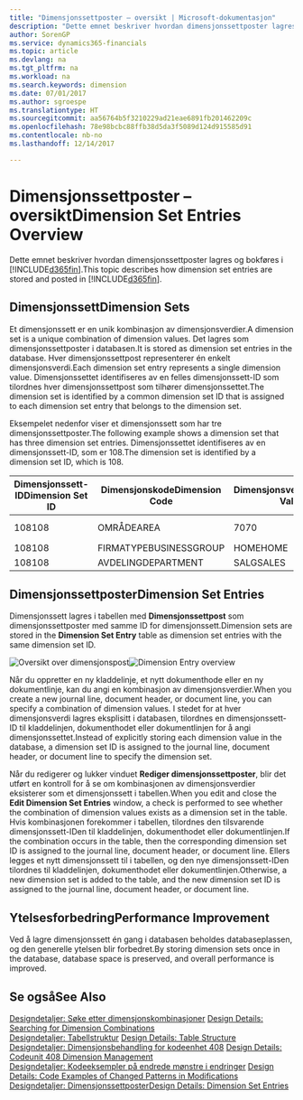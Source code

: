 ```yaml
---
title: "Dimensjonssettposter – oversikt | Microsoft-dokumentasjon"
description: "Dette emnet beskriver hvordan dimensjonssettposter lagres og bokføres i Dynamics 365."
author: SorenGP
ms.service: dynamics365-financials
ms.topic: article
ms.devlang: na
ms.tgt_pltfrm: na
ms.workload: na
ms.search.keywords: dimension
ms.date: 07/01/2017
ms.author: sgroespe
ms.translationtype: HT
ms.sourcegitcommit: aa56764b5f3210229ad21eae6891fb201462209c
ms.openlocfilehash: 78e98bcbc88ffb38d5da3f5089d124d915585d91
ms.contentlocale: nb-no
ms.lasthandoff: 12/14/2017

---
```

# <a name="dimension-set-entries-overview"></a><span data-ttu-id="2af16-103">Dimensjonssettposter – oversikt</span><span class="sxs-lookup"><span data-stu-id="2af16-103">Dimension Set Entries Overview</span></span>
<span data-ttu-id="2af16-104">Dette emnet beskriver hvordan dimensjonssettposter lagres og bokføres i [!INCLUDE[d365fin](includes/d365fin_md.md)].</span><span class="sxs-lookup"><span data-stu-id="2af16-104">This topic describes how dimension set entries are stored and posted in [!INCLUDE[d365fin](includes/d365fin_md.md)].</span></span>  
  
## <a name="dimension-sets"></a><span data-ttu-id="2af16-105">Dimensjonssett</span><span class="sxs-lookup"><span data-stu-id="2af16-105">Dimension Sets</span></span>  
<span data-ttu-id="2af16-106">Et dimensjonssett er en unik kombinasjon av dimensjonsverdier.</span><span class="sxs-lookup"><span data-stu-id="2af16-106">A dimension set is a unique combination of dimension values.</span></span> <span data-ttu-id="2af16-107">Det lagres som dimensjonssettposter i databasen.</span><span class="sxs-lookup"><span data-stu-id="2af16-107">It is stored as dimension set entries in the database.</span></span> <span data-ttu-id="2af16-108">Hver dimensjonssettpost representerer én enkelt dimensjonsverdi.</span><span class="sxs-lookup"><span data-stu-id="2af16-108">Each dimension set entry represents a single dimension value.</span></span> <span data-ttu-id="2af16-109">Dimensjonssettet identifiseres av en felles dimensjonssett-ID som tilordnes hver dimensjonssettpost som tilhører dimensjonssettet.</span><span class="sxs-lookup"><span data-stu-id="2af16-109">The dimension set is identified by a common dimension set ID that is assigned to each dimension set entry that belongs to the dimension set.</span></span>  
  
<span data-ttu-id="2af16-110">Eksempelet nedenfor viser et dimensjonssett som har tre dimensjonssettposter.</span><span class="sxs-lookup"><span data-stu-id="2af16-110">The following example shows a dimension set that has three dimension set entries.</span></span> <span data-ttu-id="2af16-111">Dimensjonssettet identifiseres av en dimensjonssett-ID, som er 108.</span><span class="sxs-lookup"><span data-stu-id="2af16-111">The dimension set is identified by a dimension set ID, which is 108.</span></span>  
  
|<span data-ttu-id="2af16-112">Dimensjonssett-ID</span><span class="sxs-lookup"><span data-stu-id="2af16-112">Dimension Set ID</span></span>|<span data-ttu-id="2af16-113">Dimensjonskode</span><span class="sxs-lookup"><span data-stu-id="2af16-113">Dimension Code</span></span>|<span data-ttu-id="2af16-114">Dimensjonsverdikode</span><span class="sxs-lookup"><span data-stu-id="2af16-114">Dimension Value Code</span></span>|<span data-ttu-id="2af16-115">Navn på dimensjonsverdi</span><span class="sxs-lookup"><span data-stu-id="2af16-115">Dimension Value Name</span></span>|  
|----------------------|--------------------|--------------------------|--------------------------|  
|<span data-ttu-id="2af16-116">108</span><span class="sxs-lookup"><span data-stu-id="2af16-116">108</span></span>|<span data-ttu-id="2af16-117">OMRÅDE</span><span class="sxs-lookup"><span data-stu-id="2af16-117">AREA</span></span>|<span data-ttu-id="2af16-118">70</span><span class="sxs-lookup"><span data-stu-id="2af16-118">70</span></span>|<span data-ttu-id="2af16-119">Amerika – nord</span><span class="sxs-lookup"><span data-stu-id="2af16-119">America North</span></span>|  
|<span data-ttu-id="2af16-120">108</span><span class="sxs-lookup"><span data-stu-id="2af16-120">108</span></span>|<span data-ttu-id="2af16-121">FIRMATYPE</span><span class="sxs-lookup"><span data-stu-id="2af16-121">BUSINESSGROUP</span></span>|<span data-ttu-id="2af16-122">HOME</span><span class="sxs-lookup"><span data-stu-id="2af16-122">HOME</span></span>|<span data-ttu-id="2af16-123">Hjem</span><span class="sxs-lookup"><span data-stu-id="2af16-123">Home</span></span>|  
|<span data-ttu-id="2af16-124">108</span><span class="sxs-lookup"><span data-stu-id="2af16-124">108</span></span>|<span data-ttu-id="2af16-125">AVDELING</span><span class="sxs-lookup"><span data-stu-id="2af16-125">DEPARTMENT</span></span>|<span data-ttu-id="2af16-126">SALG</span><span class="sxs-lookup"><span data-stu-id="2af16-126">SALES</span></span>|<span data-ttu-id="2af16-127">Salg</span><span class="sxs-lookup"><span data-stu-id="2af16-127">Sales</span></span>|  
  
## <a name="dimension-set-entries"></a><span data-ttu-id="2af16-128">Dimensjonssettposter</span><span class="sxs-lookup"><span data-stu-id="2af16-128">Dimension Set Entries</span></span>  
<span data-ttu-id="2af16-129">Dimensjonssett lagres i tabellen med **Dimensjonssettpost** som dimensjonssettposter med samme ID for dimensjonssett.</span><span class="sxs-lookup"><span data-stu-id="2af16-129">Dimension sets are stored in the **Dimension Set Entry** table as dimension set entries with the same dimension set ID.</span></span>  
  
<span data-ttu-id="2af16-130">![Oversikt over dimensjonspost](media/dimensionentrynav7.png "DimensionEntryNAV7")</span><span class="sxs-lookup"><span data-stu-id="2af16-130">![Dimension Entry overview](media/dimensionentrynav7.png "DimensionEntryNAV7")</span></span>  
  
<span data-ttu-id="2af16-131">Når du oppretter en ny kladdelinje, et nytt dokumenthode eller en ny dokumentlinje, kan du angi en kombinasjon av dimensjonsverdier.</span><span class="sxs-lookup"><span data-stu-id="2af16-131">When you create a new journal line, document header, or document line, you can specify a combination of dimension values.</span></span> <span data-ttu-id="2af16-132">I stedet for at hver dimensjonsverdi lagres eksplisitt i databasen, tilordnes en dimensjonssett-ID til kladdelinjen, dokumenthodet eller dokumentlinjen for å angi dimensjonssettet.</span><span class="sxs-lookup"><span data-stu-id="2af16-132">Instead of explicitly storing each dimension value in the database, a dimension set ID is assigned to the journal line, document header, or document line to specify the dimension set.</span></span>  
  
<span data-ttu-id="2af16-133">Når du redigerer og lukker vinduet **Rediger dimensjonssettposter**, blir det utført en kontroll for å se om kombinasjonen av dimensjonsverdier eksisterer som et dimensjonssett i tabellen.</span><span class="sxs-lookup"><span data-stu-id="2af16-133">When you edit and close the **Edit Dimension Set Entries** window, a check is performed to see whether the combination of dimension values exists as a dimension set in the table.</span></span> <span data-ttu-id="2af16-134">Hvis kombinasjonen forekommer i tabellen, tilordnes den tilsvarende dimensjonssett-IDen til kladdelinjen, dokumenthodet eller dokumentlinjen.</span><span class="sxs-lookup"><span data-stu-id="2af16-134">If the combination occurs in the table, then the corresponding dimension set ID is assigned to the journal line, document header, or document line.</span></span> <span data-ttu-id="2af16-135">Ellers legges et nytt dimensjonssett til i tabellen, og den nye dimensjonssett-IDen tilordnes til kladdelinjen, dokumenthodet eller dokumentlinjen.</span><span class="sxs-lookup"><span data-stu-id="2af16-135">Otherwise, a new dimension set is added to the table, and the new dimension set ID is assigned to the journal line, document header, or document line.</span></span>  
  
## <a name="performance-improvement"></a><span data-ttu-id="2af16-136">Ytelsesforbedring</span><span class="sxs-lookup"><span data-stu-id="2af16-136">Performance Improvement</span></span>  
<span data-ttu-id="2af16-137">Ved å lagre dimensjonssett én gang i databasen beholdes databaseplassen, og den generelle ytelsen blir forbedret.</span><span class="sxs-lookup"><span data-stu-id="2af16-137">By storing dimension sets once in the database, database space is preserved, and overall performance is improved.</span></span>  
  
## <a name="see-also"></a><span data-ttu-id="2af16-138">Se også</span><span class="sxs-lookup"><span data-stu-id="2af16-138">See Also</span></span>  
<span data-ttu-id="2af16-139">[Designdetaljer: Søke etter dimensjonskombinasjoner](design-details-searching-for-dimension-combinations.md) </span><span class="sxs-lookup"><span data-stu-id="2af16-139">[Design Details: Searching for Dimension Combinations](design-details-searching-for-dimension-combinations.md) </span></span>  
<span data-ttu-id="2af16-140">[Designdetaljer: Tabellstruktur](design-details-table-structure.md) </span><span class="sxs-lookup"><span data-stu-id="2af16-140">[Design Details: Table Structure](design-details-table-structure.md) </span></span>  
<span data-ttu-id="2af16-141">[Designdetaljer: Dimensjonsbehandling for kodeenhet 408](design-details-codeunit-408-dimension-management.md) </span><span class="sxs-lookup"><span data-stu-id="2af16-141">[Design Details: Codeunit 408 Dimension Management](design-details-codeunit-408-dimension-management.md) </span></span>  
<span data-ttu-id="2af16-142">[Designdetaljer: Kodeeksempler på endrede mønstre i endringer](design-details-code-examples-of-changed-patterns-in-modifications.md) </span><span class="sxs-lookup"><span data-stu-id="2af16-142">[Design Details: Code Examples of Changed Patterns in Modifications](design-details-code-examples-of-changed-patterns-in-modifications.md) </span></span>  
[<span data-ttu-id="2af16-143">Designdetaljer: Dimensjonssettposter</span><span class="sxs-lookup"><span data-stu-id="2af16-143">Design Details: Dimension Set Entries</span></span>](design-details-dimension-set-entries.md)   

